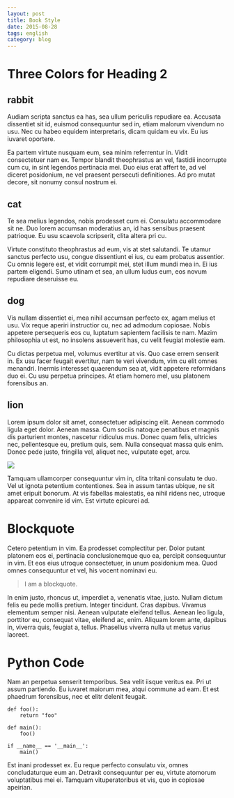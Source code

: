 ```yaml
---
layout: post
title: Book Style
date: 2015-08-28
tags: english
category: blog
---
```


Three Colors for Heading 2
==========================

rabbit
------

Audiam scripta sanctus ea has, sea ullum periculis repudiare ea. Accusata dissentiet sit id, euismod consequuntur sed in, etiam malorum vivendum no usu. Nec cu habeo equidem interpretaris, dicam quidam eu vix. Eu ius iuvaret oportere.

Ea partem virtute nusquam eum, sea minim referrentur in. Vidit consectetuer nam ex. Tempor blandit theophrastus an vel, fastidii incorrupte cum cu, in sint legendos pertinacia mei. Duo eius erat affert te, ad vel diceret posidonium, ne vel praesent persecuti definitiones. Ad pro mutat decore, sit nonumy consul nostrum ei.

cat
---

Te sea melius legendos, nobis prodesset cum ei. Consulatu accommodare sit ne. Duo lorem accumsan moderatius an, id has sensibus praesent patrioque. Eu usu scaevola scripserit, clita altera pri cu.

Virtute constituto theophrastus ad eum, vis at stet salutandi. Te utamur sanctus perfecto usu, congue dissentiunt ei ius, cu eam probatus assentior. Cu omnis legere est, et vidit corrumpit mei, stet illum mundi mea in. Ei ius partem eligendi. Sumo utinam et sea, an ullum ludus eum, eos novum repudiare deseruisse eu.

dog
---

Vis nullam dissentiet ei, mea nihil accumsan perfecto ex, agam melius et usu. Vix reque aperiri instructior cu, nec ad admodum copiosae. Nobis appetere persequeris eos cu, luptatum sapientem facilisis te nam. Mazim philosophia ut est, no insolens assueverit has, cu velit feugiat molestie eam.

Cu dictas perpetua mel, volumus evertitur at vis. Quo case errem senserit in. Ex usu facer feugait evertitur, nam te veri vivendum, vim cu elit omnes menandri. Inermis interesset quaerendum sea at, vidit appetere reformidans duo ei. Cu usu perpetua principes. At etiam homero mel, usu platonem forensibus an.

lion
----

Lorem ipsum dolor sit amet, consectetuer adipiscing elit. Aenean commodo ligula eget dolor. Aenean massa. Cum sociis natoque penatibus et magnis dis parturient montes, nascetur ridiculus mus. Donec quam felis, ultricies nec, pellentesque eu, pretium quis, sem. Nulla consequat massa quis enim. Donec pede justo, fringilla vel, aliquet nec, vulputate eget, arcu.

![](/book/assets/img/blog/dessert.jpg)

Tamquam ullamcorper consequuntur vim in, clita tritani consulatu te duo. Vel ut ignota petentium contentiones. Sea in assum tantas ubique, ne sit amet eripuit bonorum. At vis fabellas maiestatis, ea nihil ridens nec, utroque appareat convenire id vim. Est virtute epicurei ad.

Blockquote
==========

Cetero petentium in vim. Ea prodesset complectitur per. Dolor putant platonem eos ei, pertinacia conclusionemque quo ea, percipit consequuntur in vim. Et eos eius utroque consectetuer, in unum posidonium mea. Quod omnes consequuntur et vel, his vocent nominavi eu.

> I am a blockquote.

In enim justo, rhoncus ut, imperdiet a, venenatis vitae, justo. Nullam dictum felis eu pede mollis pretium. Integer tincidunt. Cras dapibus. Vivamus elementum semper nisi. Aenean vulputate eleifend tellus. Aenean leo ligula, porttitor eu, consequat vitae, eleifend ac, enim. Aliquam lorem ante, dapibus in, viverra quis, feugiat a, tellus. Phasellus viverra nulla ut metus varius laoreet. 

Python Code
===========

Nam an perpetua senserit temporibus. Sea velit iisque veritus ea. Pri ut assum partiendo. Eu iuvaret maiorum mea, atqui commune ad eam. Et est phaedrum forensibus, nec et elitr delenit feugait.

    def foo():
        return "foo"

    def main():
        foo()

    if __name__ == '__main__':
        main()

Est inani prodesset ex. Eu reque perfecto consulatu vix, omnes concludaturque eum an. Detraxit consequuntur per eu, virtute atomorum voluptatibus mei ei. Tamquam vituperatoribus et vis, quo in copiosae apeirian.
